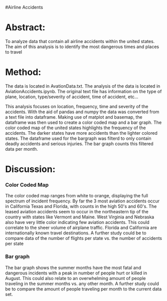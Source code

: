  #Airline Accidents

<h1>Abstract:</h1> 
<p>To analyze data that contain all airline accidents within the united states.
The aim of this analysis is to identify the most dangerous times and places to travel</p> 

<h1>Method:</h1>
<p>The data is located in AvationData.txt. The analysis of the data is located
in AviationAccidents.ipynb. The original text file has information on the type of plane, location, type/severity of accident, time of accident, etc...
</p>
<p>This analysis focuses on location, frequency, time and severity of the accidents.
With the aid of pandas and numpy the data was converted from a text file into dataframe. Making use of matplot and basemap, the dataframe was then
used to create a color coded map and a bar graph. 
The color coded map of the united states highlights the frequency of the accidents. The darker states have 
more accidents than the lighter colored states. The dataframe used for the bargraph was filterd to only
contain deadly accidents and serious injuries. The bar graph counts this filtered data per month.
</p>
 
 <h1>Discussion:</h1>
 <h3>Color Coded Map</h3>
 <p> The color coded map ranges from white to orange, displaying the full spectrum 
     of incident frequency. By far the 3 most aviation accidents occur in California Texas and Florida, with counts in the high 50's and 60's. 
     The leased aviation accidents seem to
 occur in the northeastern tip of the country with states like Vermont and Maine. West Virginia and Nebraska also 
 have very little color indicating few aviation accidents. 
 This could correlate to the sheer volume of airplane traffic. Florida and California are 
 internationally known travel destinations. A further study could be to compare data of the number of flights per state vs. the 
 number of accidents per state 
 </p>
 
 <h3>Bar graph</h3>
 <p>  The bar graph shows the summer months have the most fatal and dangerous incidents with a peak in number 
 of people hurt or killed in August. This could also relate to an overwhelming amount of people traveling
 in the summer months vs. any other month. A further study could be to compare the amount of people traveling 
 per month to the current data set.
 </p>
